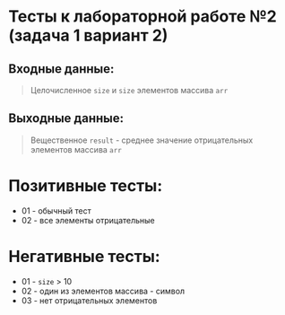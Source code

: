 # Тесты к лабораторной работе №2 (задача 1 вариант 2)

## Входные данные:
> Целочисленное `size` и `size` элементов массива `arr`

## Выходные данные:
> Вещественное `result` - среднее значение отрицательных элементов массива `arr`

# Позитивные тесты:
 - 01 - обычный тест
 - 02 - все элементы отрицательные

# Негативные тесты:
 - 01 - `size` > 10
 - 02 - один из элементов массива - символ
 - 03 - нет отрицательных элементов